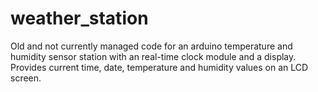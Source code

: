 # weather_station
Old and not currently managed code for an arduino temperature and humidity sensor station with an real-time clock module and a display. Provides current time, date, temperature and humidity values on an LCD screen.
